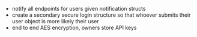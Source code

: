 - notify all endpoints for users given notification structs
- create a secondary secure login structure so that whoever submits their user object is more likely their user
- end to end AES encryption, owners store API keys